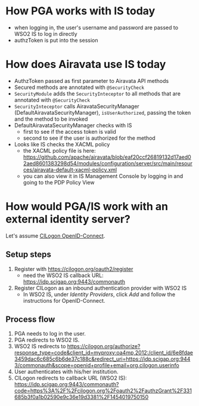 
# How PGA works with IS today

* when logging in, the user's username and password are passed to 
  WSO2 IS to log in directly
* authzToken is put into the session

# How does Airavata use IS today

* AuthzToken passed as first parameter to Airavata API methods
* Secured methods are annotated with `@SecurityCheck`
* `SecurityModule` adds the `SecurityInteceptor` to all methods that are annotated with `@SecurityCheck`
* `SecurityInteceptor` calls AiravataSecurityManager (DefaultAiravataSecurityManager), `isUserAuthorized`, passing the token and the method to be invoked
* DefaultAiravataSecurityManager checks with IS
    * first to see if the access token is valid
    * second to see if the user is authorized for the method
* Looks like IS checks the XACML policy
    * the XACML policy file is here: https://github.com/apache/airavata/blob/eaf20ccf26819132d17aed02aed8601383298d54/modules/configuration/server/src/main/resources/airavata-default-xacml-policy.xml
    * you can also view it in IS Management Console by logging in and going to the PDP Policy View

# How would PGA/IS work with an external identity server?

Let's assume [CILogon OpenID-Connect](http://www.cilogon.org/oidc).

## Setup steps

1. Register with https://cilogon.org/oauth2/register
    * need the WSO2 IS callback URL: https://idp.scigap.org:9443/commonauth
2. Register CILogon as an inbound authentication provider with WSO2 IS
    * In WSO2 IS, under *Identity Providers*, click *Add* and follow the instructions for OpenID-Connect.

## Process flow

1. PGA needs to log in the user.
2. PGA redirects to WSO2 IS.
3. WSO2 IS redirects to 
https://cilogon.org/authorize?response_type=code&client_id=myproxy:oa4mp,2012:/client_id/6e8fdae3459dac6c685c6b6de37c188c&redirect_uri=https://idp.scigap.org:9443/commonauth&scope=openid+profile+email+org.cilogon.userinfo
4. User authenticates with his/her institution.
5. CILogon redirects to callback URL (WSO2 IS): https://idp.scigap.org:9443/commonauth?code=https%3A%2F%2Fcilogon.org%2Foauth2%2FauthzGrant%2F331685b3f0a1b02590e9c36e19d3381%2F1454019750150

